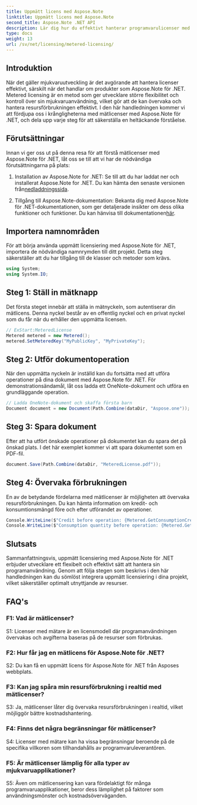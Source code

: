 ```yaml
---
title: Uppmätt licens med Aspose.Note
linktitle: Uppmätt licens med Aspose.Note
second_title: Aspose.Note .NET API
description: Lär dig hur du effektivt hanterar programvarulicenser med Aspose.Note för .NET genom mätlicenser. Optimera resursanvändningen och kontrollera kostnaderna effektivt.
type: docs
weight: 13
url: /sv/net/licensing/metered-licensing/
---
```

## Introduktion

När det gäller mjukvaruutveckling är det avgörande att hantera licenser effektivt, särskilt när det handlar om produkter som Aspose.Note för .NET. Metered licensing är en metod som ger utvecklare större flexibilitet och kontroll över sin mjukvaruanvändning, vilket gör att de kan övervaka och hantera resursförbrukningen effektivt. I den här handledningen kommer vi att fördjupa oss i krångligheterna med mätlicenser med Aspose.Note för .NET, och dela upp varje steg för att säkerställa en heltäckande förståelse.

## Förutsättningar

Innan vi ger oss ut på denna resa för att förstå mätlicenser med Aspose.Note för .NET, låt oss se till att vi har de nödvändiga förutsättningarna på plats:

1.  Installation av Aspose.Note for .NET: Se till att du har laddat ner och installerat Aspose.Note for .NET. Du kan hämta den senaste versionen från[nedladdningssida](https://releases.aspose.com/note/net/).

2.  Tillgång till Aspose.Note-dokumentation: Bekanta dig med Aspose.Note för .NET-dokumentationen, som ger detaljerade insikter om dess olika funktioner och funktioner. Du kan hänvisa till dokumentationen[här](https://reference.aspose.com/note/net/).

## Importera namnområden

För att börja använda uppmätt licensiering med Aspose.Note för .NET, importera de nödvändiga namnrymden till ditt projekt. Detta steg säkerställer att du har tillgång till de klasser och metoder som krävs.

```csharp
using System;
using System.IO;
```

## Steg 1: Ställ in mätknapp

Det första steget innebär att ställa in mätnyckeln, som autentiserar din mätlicens. Denna nyckel består av en offentlig nyckel och en privat nyckel som du får när du erhåller den uppmätta licensen.

```csharp
// ExStart:MeteredLicense
Metered metered = new Metered();
metered.SetMeteredKey("MyPublicKey", "MyPrivateKey");
```

## Steg 2: Utför dokumentoperation

När den uppmätta nyckeln är inställd kan du fortsätta med att utföra operationer på dina dokument med Aspose.Note för .NET. För demonstrationsändamål, låt oss ladda ett OneNote-dokument och utföra en grundläggande operation.

```csharp
// Ladda OneNote-dokument och skaffa första barn
Document document = new Document(Path.Combine(dataDir, "Aspose.one"));
```

## Steg 3: Spara dokument

Efter att ha utfört önskade operationer på dokumentet kan du spara det på önskad plats. I det här exemplet kommer vi att spara dokumentet som en PDF-fil.

```csharp
document.Save(Path.Combine(dataDir, "MeteredLicense.pdf"));
```

## Steg 4: Övervaka förbrukningen

En av de betydande fördelarna med mätlicenser är möjligheten att övervaka resursförbrukningen. Du kan hämta information om kredit- och konsumtionsmängd före och efter utförandet av operationer.

```csharp
Console.WriteLine($"Credit before operation: {Metered.GetConsumptionCredit():F2}");
Console.WriteLine($"Consumption quantity before operation: {Metered.GetConsumptionQuantity():F2}");
```

## Slutsats

Sammanfattningsvis, uppmätt licensiering med Aspose.Note för .NET erbjuder utvecklare ett flexibelt och effektivt sätt att hantera sin programanvändning. Genom att följa stegen som beskrivs i den här handledningen kan du sömlöst integrera uppmätt licensiering i dina projekt, vilket säkerställer optimalt utnyttjande av resurser.

## FAQ's

### F1: Vad är mätlicenser?

S1: Licenser med mätare är en licensmodell där programanvändningen övervakas och avgifterna baseras på de resurser som förbrukas.

### F2: Hur får jag en mätlicens för Aspose.Note för .NET?

S2: Du kan få en uppmätt licens för Aspose.Note för .NET från Asposes webbplats.

### F3: Kan jag spåra min resursförbrukning i realtid med mätlicenser?

S3: Ja, mätlicenser låter dig övervaka resursförbrukningen i realtid, vilket möjliggör bättre kostnadshantering.

### F4: Finns det några begränsningar för mätlicenser?

S4: Licenser med mätare kan ha vissa begränsningar beroende på de specifika villkoren som tillhandahålls av programvaruleverantören.

### F5: Är mätlicenser lämplig för alla typer av mjukvaruapplikationer?

S5: Även om mätlicensering kan vara fördelaktigt för många programvaruapplikationer, beror dess lämplighet på faktorer som användningsmönster och kostnadsöverväganden.